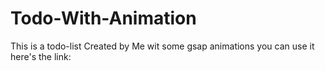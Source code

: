 ﻿# Todo-With-Animation

This is a todo-list Created by Me wit some gsap animations
you can use it here's the link: 
